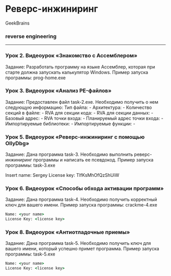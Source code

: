 # Реверс-инжиниринг
GeekBrains
### reverse engineering
---

### Урок 2. Видеоурок «Знакомство с Ассемблером»
Задание:
Разработать программу на языке Ассемблер, которая при старте должна запускать калькулятор Windows.
Пример запуска программы:
prog-home.exe

### Урок 3. Видеоурок «Анализ PE-файлов»
Задание:
Предоставлен файл task-2.exe. Необходимо получить о нем следующую информацию:
Тип файла: -
Архитектура: -
Количество секций в файле: -
RVA для секции кода: -
RVA для секции данных: -
Базовый адрес: -
RVA точки входа: -
Планируемый адрес точки входа: -
Импортируемые библиотеки: -
Импортируемые функции: -


### Урок 5. Видеоурок «Реверс-инжиниринг с помощью OllyDbg»
Задание:
Дана программа task-3. Необходимо выполнить реверс-инжиниринг программы и написать ее псевдокод.
Пример запуска программы:
task-3.exe

Insert name: Sergey
License key: TIfKsMhOfQzShUiW


### Урок 6. Видеоурок «Способы обхода активации программ»
Задание:
Дана программа task-4. Необходимо получить корректный ключ для вашего имени.
Пример запуска программы:
crackme-4.exe

```cmd
Name: <your name>
License Key: <license key>
```


### Урок 8. Видеоурок «Антиотладочные приемы»
Задание:
Дана программа task-5. Необходимо получить ключ для вашего имени, который успешно примет программа.
Пример запуска программы:
task-5.exe

```cmd
Name: <your name>
License Key: <license key>
```
